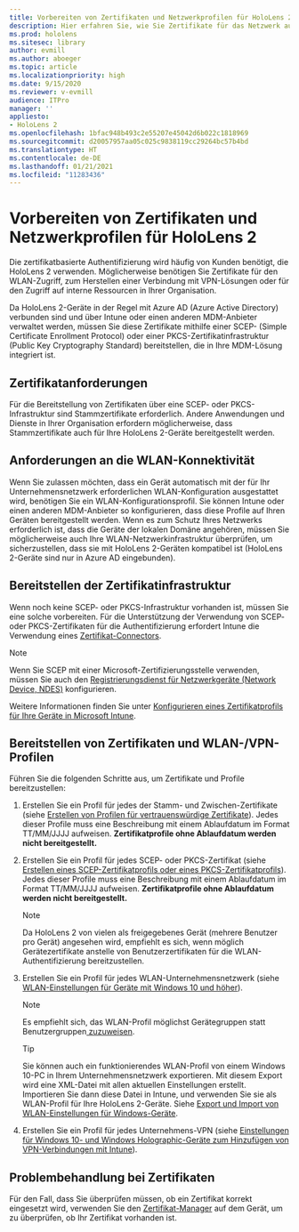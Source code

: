```yaml
---
title: Vorbereiten von Zertifikaten und Netzwerkprofilen für HoloLens 2
description: Hier erfahren Sie, wie Sie Zertifikate für das Netzwerk auf Mixed-Reality-Geräten mit HoloLens 2 konfigurieren, verwenden und bereitstellen, und lernen, wie Sie Probleme behandeln.
ms.prod: hololens
ms.sitesec: library
author: evmill
ms.author: aboeger
ms.topic: article
ms.localizationpriority: high
ms.date: 9/15/2020
ms.reviewer: v-evmill
audience: ITPro
manager: ''
appliesto:
- HoloLens 2
ms.openlocfilehash: 1bfac948b493c2e55207e45042d6b022c1818969
ms.sourcegitcommit: d20057957aa05c025c9838119cc29264bc57b4bd
ms.translationtype: HT
ms.contentlocale: de-DE
ms.lasthandoff: 01/21/2021
ms.locfileid: "11283436"
---
```

# Vorbereiten von Zertifikaten und Netzwerkprofilen für HoloLens 2

Die zertifikatbasierte Authentifizierung wird häufig von Kunden benötigt, die HoloLens 2 verwenden. Möglicherweise benötigen Sie Zertifikate für den WLAN-Zugriff, zum Herstellen einer Verbindung mit VPN-Lösungen oder für den Zugriff auf interne Ressourcen in Ihrer Organisation.

Da HoloLens 2-Geräte in der Regel mit Azure AD (Azure Active Directory) verbunden sind und über Intune oder einen anderen MDM-Anbieter verwaltet werden, müssen Sie diese Zertifikate mithilfe einer SCEP- (Simple Certificate Enrollment Protocol) oder einer PKCS-Zertifikatinfrastruktur (Public Key Cryptography Standard) bereitstellen, die in Ihre MDM-Lösung integriert ist.

## Zertifikatanforderungen
Für die Bereitstellung von Zertifikaten über eine SCEP- oder PKCS-Infrastruktur sind Stammzertifikate erforderlich. Andere Anwendungen und Dienste in Ihrer Organisation erfordern möglicherweise, dass Stammzertifikate auch für Ihre HoloLens 2-Geräte bereitgestellt werden. 

## Anforderungen an die WLAN-Konnektivität
Wenn Sie zulassen möchten, dass ein Gerät automatisch mit der für Ihr Unternehmensnetzwerk erforderlichen WLAN-Konfiguration ausgestattet wird, benötigen Sie ein WLAN-Konfigurationsprofil. Sie können Intune oder einen anderen MDM-Anbieter so konfigurieren, dass diese Profile auf Ihren Geräten bereitgestellt werden. Wenn es zum Schutz Ihres Netzwerks erforderlich ist, dass die Geräte der lokalen Domäne angehören, müssen Sie möglicherweise auch Ihre WLAN-Netzwerkinfrastruktur überprüfen, um sicherzustellen, dass sie mit HoloLens 2-Geräten kompatibel ist (HoloLens 2-Geräte sind nur in Azure AD eingebunden).

## Bereitstellen der Zertifikatinfrastruktur
Wenn noch keine SCEP- oder PKCS-Infrastruktur vorhanden ist, müssen Sie eine solche vorbereiten. Für die Unterstützung der Verwendung von SCEP- oder PKCS-Zertifikaten für die Authentifizierung erfordert Intune die Verwendung eines [Zertifikat-Connectors](https://docs.microsoft.com/mem/intune/protect/certificate-connectors).

> [!NOTE]
> Wenn Sie SCEP mit einer Microsoft-Zertifizierungsstelle verwenden, müssen Sie auch den [Registrierungsdienst für Netzwerkgeräte (Network Device, NDES)](https://docs.microsoft.com/mem/intune/protect/certificates-scep-configure#set-up-ndes) konfigurieren.

Weitere Informationen finden Sie unter [Konfigurieren eines Zertifikatprofils für Ihre Geräte in Microsoft Intune](https://docs.microsoft.com/intune/certificates-configure).

## Bereitstellen von Zertifikaten und WLAN-/VPN-Profilen
Führen Sie die folgenden Schritte aus, um Zertifikate und Profile bereitzustellen:
1.  Erstellen Sie ein Profil für jedes der Stamm- und Zwischen-Zertifikate (siehe [Erstellen von Profilen für vertrauenswürdige Zertifikate](https://docs.microsoft.com/intune/protect/certificates-configure#create-trusted-certificate-profiles)). Jedes dieser Profile muss eine Beschreibung mit einem Ablaufdatum im Format TT/MM/JJJJ aufweisen. **Zertifikatprofile ohne Ablaufdatum werden nicht bereitgestellt.**
1.  Erstellen Sie ein Profil für jedes SCEP- oder PKCS-Zertifikat (siehe [Erstellen eines SCEP-Zertifikatprofils oder eines PKCS-Zertifikatprofils](https://docs.microsoft.com/intune/protect/certficates-pfx-configure#create-a-pkcs-certificate-profile)). Jedes dieser Profile muss eine Beschreibung mit einem Ablaufdatum im Format TT/MM/JJJJ aufweisen. **Zertifikatprofile ohne Ablaufdatum werden nicht bereitgestellt.**

    > [!NOTE]
    > Da HoloLens 2 von vielen als freigegebenes Gerät (mehrere Benutzer pro Gerät) angesehen wird, empfiehlt es sich, wenn möglich Gerätezertifikate anstelle von Benutzerzertifikaten für die WLAN-Authentifizierung bereitzustellen.

3.  Erstellen Sie ein Profil für jedes WLAN-Unternehmensnetzwerk (siehe [WLAN-Einstellungen für Geräte mit Windows 10 und höher](https://docs.microsoft.com/intune/wi-fi-settings-windows)). 
    > [!NOTE]
    > Es empfiehlt sich, das WLAN-Profil möglichst Gerätegruppen statt Benutzergruppen[ zuzuweisen](https://docs.microsoft.com/mem/intune/configuration/device-profile-assign). 

    > [!TIP]
    > Sie können auch ein funktionierendes WLAN-Profil von einem Windows 10-PC in Ihrem Unternehmensnetzwerk exportieren. Mit diesem Export wird eine XML-Datei mit allen aktuellen Einstellungen erstellt. Importieren Sie dann diese Datei in Intune, und verwenden Sie sie als WLAN-Profil für Ihre HoloLens 2-Geräte. Siehe [Export und Import von WLAN-Einstellungen für Windows-Geräte](https://docs.microsoft.com/mem/intune/configuration/wi-fi-settings-import-windows-8-1).

4.  Erstellen Sie ein Profil für jedes Unternehmens-VPN (siehe [Einstellungen für Windows 10- und Windows Holographic-Geräte zum Hinzufügen von VPN-Verbindungen mit Intune](https://docs.microsoft.com/intune/vpn-settings-windows-10)).

## Problembehandlung bei Zertifikaten

Für den Fall, dass Sie überprüfen müssen, ob ein Zertifikat korrekt eingesetzt wird, verwenden Sie den [Zertifikat-Manager](certificate-manager.md) auf dem Gerät, um zu überprüfen, ob Ihr Zertifikat vorhanden ist.  


